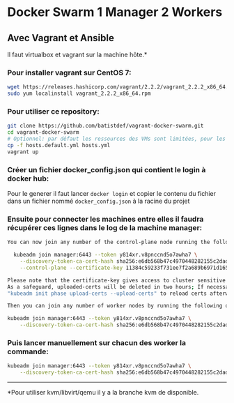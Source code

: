 # Docker Swarm 1 Manager 2 Workers
## Avec Vagrant et Ansible

Il faut virtualbox et vagrant sur la machine hôte.*

### Pour installer vagrant sur CentOS 7:
```sh
wget https://releases.hashicorp.com/vagrant/2.2.2/vagrant_2.2.2_x86_64.rpm
sudo yum localinstall vagrant_2.2.2_x86_64.rpm
```

### Pour utiliser ce repository:
```sh
git clone https://github.com/batistdef/vagrant-docker-swarm.git
cd vagrant-docker-swarm
# Optionnel: par défaut les ressources des VMs sont limitées, pour les augmenter comme dans le TP:
cp -f hosts.default.yml hosts.yml
vagrant up
```

### Créer un fichier docker_config.json qui contient le login à docker hub:
Pour le generer il faut lancer `docker login` et copier le contenu du fichier dans un fichier nommé `docker_config.json` à la racine du projet

### Ensuite pour connecter les machines entre elles il faudra récupérer ces lignes dans le log de la machine manager:
```sh
You can now join any number of the control-plane node running the following command on each as root:

  kubeadm join manager:6443 --token y814xr.v8pnccnd5o7awha7 \
	--discovery-token-ca-cert-hash sha256:e6db568b47c4970448282155c2dadc6718f052e28bc95bbdf542f8e3e1d2cea5 \
	--control-plane --certificate-key 11384c59233f731ee7f2a689b6971d16510e8d8061e2f4685795a28e9c910ac7

Please note that the certificate-key gives access to cluster sensitive data, keep it secret!
As a safeguard, uploaded-certs will be deleted in two hours; If necessary, you can use
"kubeadm init phase upload-certs --upload-certs" to reload certs afterward.

Then you can join any number of worker nodes by running the following on each as root:

kubeadm join manager:6443 --token y814xr.v8pnccnd5o7awha7 \
	--discovery-token-ca-cert-hash sha256:e6db568b47c4970448282155c2dadc6718f052e28bc95bbdf542f8e3e1d2cea5
```
### Puis lancer manuellement sur chacun des worker la commande:
```sh
kubeadm join manager:6443 --token y814xr.v8pnccnd5o7awha7 \
	--discovery-token-ca-cert-hash sha256:e6db568b47c4970448282155c2dadc6718f052e28bc95bbdf542f8e3e1d2cea5
```


----------


*Pour utiliser kvm/libvirt/qemu il y a la branche kvm de disponible.
